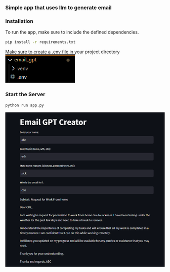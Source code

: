 ### Simple app that uses llm to generate email

### Installation

To run the app, make sure to include the defined dependencies.
```bash
pip install -r requirements.txt
```

Make sure to create a .env file in your project directory<br>
<img src = "./folder_structure.png">
### Start the Server
```bash
python run app.py
```
<img src = "./app.png">
